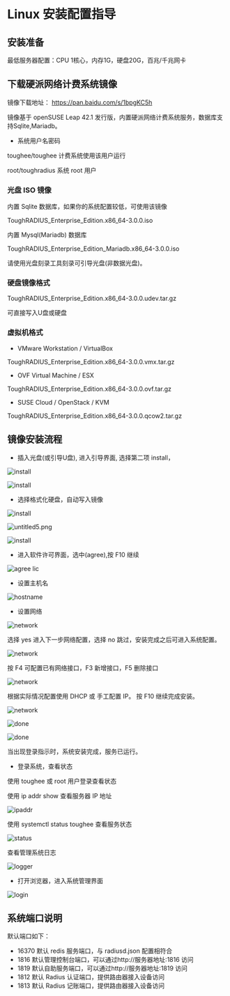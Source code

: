 # Linux 安装配置指导

## 安装准备

最低服务器配置：CPU 1核心，内存1G，硬盘20G，百兆/千兆网卡

## 下载硬派网络计费系统镜像

镜像下载地址： https://pan.baidu.com/s/1bpgKC5h

镜像基于 openSUSE Leap 42.1 发行版，内置硬派网络计费系统服务，数据库支持Sqlite,Mariadb。

- 系统用户名密码

toughee/toughee 计费系统使用该用户运行

root/toughradius 系统 root 用户

### 光盘 ISO 镜像

内置 Sqlite 数据库，如果你的系统配置较低，可使用该镜像

ToughRADIUS_Enterprise_Edition.x86_64-3.0.0.iso

内置 Mysql(Mariadb) 数据库

ToughRADIUS_Enterprise_Edition_Mariadb.x86_64-3.0.0.iso

请使用光盘刻录工具刻录可引导光盘(非数据光盘)。

### 硬盘镜像格式

ToughRADIUS_Enterprise_Edition.x86_64-3.0.0.udev.tar.gz

可直接写入U盘或硬盘

### 虚拟机格式

- VMware Workstation / VirtualBox

ToughRADIUS_Enterprise_Edition.x86_64-3.0.0.vmx.tar.gz

- OVF Virtual Machine / ESX

ToughRADIUS_Enterprise_Edition.x86_64-3.0.0.ovf.tar.gz


- SUSE Cloud / OpenStack / KVM

ToughRADIUS_Enterprise_Edition.x86_64-3.0.0.qcow2.tar.gz

## 镜像安装流程

- 插入光盘(或引导U盘), 进入引导界面, 选择第二项 install，

![install](http://qnstatic.toughcloud.net/FoGxyRaceovlUaY1mGIt2Hw8LbTI)

![install](http://qnstatic.toughcloud.net/Fhg5OZR9waR7LIFZx66j9ohkLrBx)

- 选择格式化硬盘，自动写入镜像

![install](http://qnstatic.toughcloud.net/Fomatf4KSeQdxxMTAhuqOytzJPkN)

![untitled5.png](http://qnstatic.toughcloud.net/Fi-jV4FxteZsfK8rTkCbQOBiPQrq)

![install](http://qnstatic.toughcloud.net/FqqnlDxXplfHUVFernGLS9kKaiaW)

- 进入软件许可界面，选中(agree),按 F10 继续

![agree lic](http://qnstatic.toughcloud.net/Fghrt0sEocYsanriMJG5Wppg0Lwy)

- 设置主机名

![hostname](http://qnstatic.toughcloud.net/FnH4RXCGHBJka--3LXowLFZdJyzA)

- 设置网络

![network](http://qnstatic.toughcloud.net/FuujBNz5r6Z6Gd-K7fKO90ZoUvGU)

选择 yes 进入下一步网络配置，选择 no 跳过，安装完成之后可进入系统配置。

![network](http://qnstatic.toughcloud.net/FvXysz_J2d1NgvfXpiX4b-NqVsfd)

按 F4 可配置已有网络接口，F3 新增接口，F5 删除接口

![network](http://qnstatic.toughcloud.net/Fky945Yz9wmYCX57RD4PVssweIVS)

根据实际情况配置使用 DHCP 或 手工配置 IP。 按 F10 继续完成安装。

![network](http://qnstatic.toughcloud.net/FrKYqregCq6PnnCVZwdQALRt7QR0)

![done](http://qnstatic.toughcloud.net/Fl4DIt03Og_VJi45uChcrQyAOJ7l)

![done](http://qnstatic.toughcloud.net/FjuCWV8atR8R6VIxU00NGU1c4oiW)

当出现登录指示时，系统安装完成，服务已运行。

- 登录系统，查看状态

使用 toughee 或 root 用户登录查看状态

使用 ip addr show 查看服务器 IP 地址

![ipaddr](http://qnstatic.toughcloud.net/Fnbmjti_lIUlBUtIGbhA3XM6sSmU)

使用 systemctl status toughee 查看服务状态

![status](http://qnstatic.toughcloud.net/FkOUYZ8abQsDRZS_n9aZRnPcWeEM)

查看管理系统日志

![logger](http://qnstatic.toughcloud.net/FhskHh1nzh8-wzTLd8LR5zCAHbsC)

- 打开浏览器，进入系统管理界面

![login](http://qnstatic.toughcloud.net/FkkNuvdCV9Le1BLViNy92yL6Olv5)


## 系统端口说明

默认端口如下：

- 16370 默认 redis 服务端口，与 radiusd.json 配置相符合
- 1816  默认管理控制台端口，可以通过http://服务器地址:1816 访问 
- 1819  默认自助服务端口，可以通过http://服务器地址:1819 访问 
- 1812  默认 Radius 认证端口，提供路由器接入设备访问
- 1813  默认 Radius 记账端口，提供路由器接入设备访问


